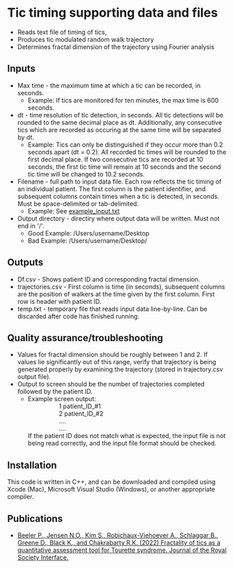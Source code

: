 # Tic timing supporting data and files

  * Reads text file of timing of tics, 
  * Produces tic modulated random walk trajectory
  * Determines fractal dimension of the trajectory using Fourier analysis

## Inputs

  * Max time - the maximum time at which a tic can be recorded, in seconds. 
   	 * Example: If tics are monitored for ten minutes, the max time is 600 seconds.
  * dt - time resolution of tic detection, in seconds. All tic detections will be rounded to the same decimal place as dt. Additionally, any consecutive tics which are recorded as occuring at the same time will be separated by dt.
  	 *  Example: Tics can only be distinguished if they occur more than 0.2 seconds apart (dt = 0.2). All recorded tic times will be rounded to the first decimal place. If two consecutive tics are recorded at 10 seconds, the first tic time will remain at 10 seconds and the second tic time will be changed to 10.2 seconds. 
  *  Filename - full path to input data file. Each row reflects the tic timing of an individual patient. The first column is the patient identifier, and subsequent columns contain times when a tic is detected, in seconds. Must be space-delimited or tab-delimited.
  	 *  Example: See [example_input.txt](https://github.com/beelerpayton/tic_timing_supporting_data_and_files/blob/main/example_input.txt)
  *  Output directory - directiry where output data will be written. Must not end in '/'.
  	 *  Good Example: /Users/username/Desktop
  	 *  Bad Example: /Users/username/Desktop/

## Outputs

  * Df.csv - Shows patient ID and corresponding fractal dimension.
  * trajectories.csv - First column is time (in seconds), subsequent columns are the position of walkers at the time given by the first column. First row is header with patient ID.
  * temp.txt - temporary file that reads input data line-by-line. Can be discarded after code has finished running.

## Quality assurance/troubleshooting

  * Values for fractal dimension should be roughly between 1 and 2. If values lie significantly out of this range, verify that trajectory is being generated properly by examining the trajectory (stored in trajectory.csv output file).
  * Output to screen should be the number of trajectories completed followed by the patient ID.
   	 * Example screen output: <br />
   	   &nbsp;&nbsp;&nbsp;&nbsp;&nbsp;&nbsp;&nbsp;&nbsp;&nbsp;&nbsp;&nbsp;&nbsp;&nbsp;&nbsp;&nbsp;&nbsp;&nbsp;&nbsp;1 patient_ID_#1 <br />
       &nbsp;&nbsp;&nbsp;&nbsp;&nbsp;&nbsp;&nbsp;&nbsp;&nbsp;&nbsp;&nbsp;&nbsp;&nbsp;&nbsp;&nbsp;&nbsp;&nbsp;&nbsp;2 patient_ID_#2 <br />
       &nbsp;&nbsp;&nbsp;&nbsp;&nbsp;&nbsp;&nbsp;&nbsp;&nbsp;&nbsp;&nbsp;&nbsp;&nbsp;&nbsp;&nbsp;&nbsp;&nbsp;&nbsp;.... <br />
       &nbsp;&nbsp;&nbsp;&nbsp;&nbsp;&nbsp;&nbsp;&nbsp;&nbsp;&nbsp;&nbsp;&nbsp;&nbsp;&nbsp;&nbsp;&nbsp;&nbsp;&nbsp;.... <br />
If the patient ID does not match what is expected, the input file is not being read correctly, and the input file format should be checked. 

## Installation

This code is written in C++, and can be downloaded and compiled using Xcode (Mac), Microsoft Visual Studio (Windows), or another appropriate compiler.

## Publications

  * [Beeler P., Jensen N.O., Kim S., Robichaux-Viehoever A., Schlaggar B., Greene D., Black K., and Chakrabarty R.K. (2022) Fractality of tics as a quantitative assessment tool for Tourette syndrome. Journal of the Royal Society Interface.](https://doi.org/10.1098/rsif.2021.0742)
